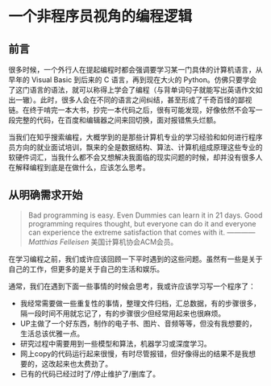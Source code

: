 # 一个非程序员视角的编程逻辑
## 前言
很多时候，一个外行人在提起编程时都会强调要学习某一门具体的计算机语言，从早年的 Visual Basic 到后来的 C 语言，再到现在大火的 Python。仿佛只要学会了这门语言的语法，就可以称得上学会了编程（与背单词句子就能写出英语作文如出一辙）。此时，很多人会在不同的语言之间纠结，甚至形成了千奇百怪的鄙视链。在终于啃完一本大书，抄完一本代码之后，很有可能发现，好像依然不会写一段完整的代码，在百度和编辑器之间来回切换，面对报错焦头烂额。

当我们在知乎搜索编程，大概学到的是那些计算机专业的学习经验和如何进行程序员方向的就业面试培训，飘来的全是数据结构、算法、计算机组成原理这些专业的软硬件词汇，当我什么都不会又想解决我面临的现实问题的时候，却并没有很多人在解释编程到底是在做什么，应该怎么思考。
## 从明确需求开始

>Bad programming is easy. Even Dummies can learn it in 21 days. Good programming requires thought, but everyone can do it and everyone can experience the extreme satisfaction that comes with it.   ———— _Matthias Felleisen_ 美国计算机协会ACM会员。


在学习编程之前，我们或许应该回顾一下平时遇到的这些问题。虽然有一些是关于自己的工作，但更多的是关于自己的生活和娱乐。

通常，我们在遇到下面一些事情的时候会思考，我或许应该学习写一个程序了：
* 我经常需要做一些重复性的事情，整理文件归档，汇总数据，有的步骤很多，隔一段时间不用就忘记了，有的步骤很少但经常用起来也很麻烦。
* UP主做了一个好东西，制作的电子书、图片、音频等等，但没有我想要的，生活总该优雅一点。
* 研究过程中需要用到一些模型和算法，机器学习或深度学习。
* 网上copy的代码运行起来很慢，有时尽管报错，但好像得出的结果不是我想要的，这改起来也太费劲了。
* 已有的代码已经过时了/停止维护了/删库了。

